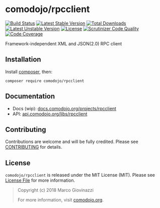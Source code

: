 # comodojo/rpcclient

[![Build Status](https://api.travis-ci.org/comodojo/rpcclient.png)](http://travis-ci.org/comodojo/rpcclient) [![Latest Stable Version](https://poser.pugx.org/comodojo/rpcclient/v/stable)](https://packagist.org/packages/comodojo/rpcclient) [![Total Downloads](https://poser.pugx.org/comodojo/rpcclient/downloads)](https://packagist.org/packages/comodojo/rpcclient) [![Latest Unstable Version](https://poser.pugx.org/comodojo/rpcclient/v/unstable)](https://packagist.org/packages/comodojo/rpcclient) [![License](https://poser.pugx.org/comodojo/rpcclient/license)](https://packagist.org/packages/comodojo/rpcclient) [![Scrutinizer Code Quality](https://scrutinizer-ci.com/g/comodojo/rpcclient/badges/quality-score.png?b=master)](https://scrutinizer-ci.com/g/comodojo/rpcclient/?branch=master) [![Code Coverage](https://scrutinizer-ci.com/g/comodojo/rpcclient/badges/coverage.png?b=master)](https://scrutinizer-ci.com/g/comodojo/rpcclient/?branch=master)

Framework-independent XML and JSON(2.0) RPC client

## Installation

Install [composer](https://getcomposer.org/), then:

`` composer require comodojo/rpcclient ``

## Documentation

- Docs (wip): [docs.comodojo.org/projects/rpcclient](https://docs.comodojo.org/projects/rpcclient/en/latest)
- API: [api.comodojo.org/libs/rpcclient](https://api.comodojo.org/libs/rpcclient)

## Contributing

Contributions are welcome and will be fully credited. Please see [CONTRIBUTING](CONTRIBUTING.md) for details.

## License

`` comodojo/rpcclient `` is released under the MIT License (MIT). Please see [License File](LICENSE) for more information.

> Copyright (c) 2018 Marco Giovinazzi
>
> For more information, visit [comodojo.org](https://comodojo.org).
